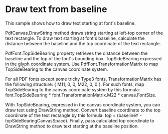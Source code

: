 # Draw text from baseline
This sample shows how to draw text starting at font's baseline.

PdfCanvas.DrawString method draws string starting at left-top corner of the text rectangle. To draw text starting at font's baseline, calculate the distance between the baseline and the top coordinate of the text rectangle.

PdfFont.TopSideBearing property retrieves the distance between the baseline and the top of the font's bounding box. TopSideBearing expressed in the glyph coordinate system. Use PdfFont.TransformationMatrix to map TopSideBearing to the canvas coordinate system.

For all PDF fonts except some tricky Type3 fonts, TransformationMatrix has the following structure: { M11, 0, 0, M22, 0, 0 }. For such fonts, map TopSideBearing to the canvas coordinate system by this formula: font.TopSideBearing * font.TransformationMatrix.M22 * canvas.FontSize.

With TopSideBearing, expressed in the canvas coordinate system, you can draw text using DrawString method. Convert baseline coordinate to the top coordinate of the text rectangle by this formula: top = (baselineY - topSideBearingCanvasSpace). Finally, pass calculated top coordinate to DrawString method to draw text starting at the baseline position.